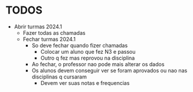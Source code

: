 # TODOS

- Abrir turmas 2024.1
    - Fazer todas as chamadas
    - Fechar turmas 2024.1
        - So deve fechar quando fizer chamadas
            - Colocar um aluno que fez N3 e passou
            - Outro q fez mas reprovou na disciplina
        - Ao fechar, o professor nao pode mais alterar os dados
        - Os alunos devem conseguir ver se foram aprovados ou nao nas disciplinas q cursaram
            - Devem ver suas notas e frequencias


